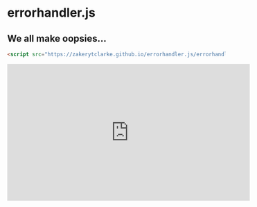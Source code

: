 # errorhandler.js


## We all make oopsies...


```markdown
<script src="https://zakerytclarke.github.io/errorhandler.js/errorhandler.js"></script>  
```

<iframe width="560" height="315" src="https://www.youtube.com/embed/koMse8W76zk" frameborder="0" allow="autoplay; encrypted-media" allowfullscreen></iframe>

<script src="https://zakerytclarke.github.io/errorhandler.js/errorhandler.js"></script>  

<script>
alert(Errors for days....;
</script>  

